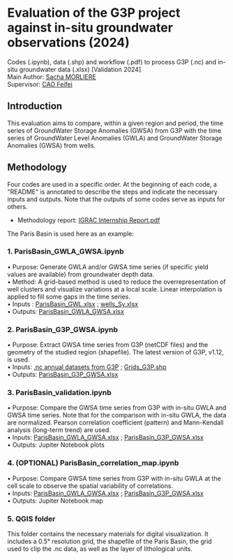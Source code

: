 # Evaluation of the G3P project against in-situ groundwater observations (2024) 
Codes (.ipynb), data (.shp) and workflow (.pdf) to process G3P (.nc) and in-situ groundwater data (.xlsx) [Validation 2024]   
Main Author: [Sacha MORLIERE](https://github.com/SachaMORLIERE)  
Supervisor: [CAO Feifei](https://github.com/Feifei0526)
## Introduction  
This evaluation aims to compare, within a given region and period, the time series of GroundWater Storage Anomalies (GWSA) from G3P with the time series of GroundWater Level Anomalies (GWLA) and GroundWater Storage Anomalies (GWSA) from wells.  
## Methodology  
Four codes are used in a specific order. At the beginning of each code, a "README" is annotated to describe the steps and indicate the necessary inputs and outputs. Note that the outputs of some codes serve as inputs for others.   
- Methodology report: [IGRAC Internship Report.pdf](https://github.com/UNIGRAC/G3P-Validation-2/blob/bc0d56ede5a386bfe8f9c2f8f047730db3c31116/IGRAC%20Internship%20Report.pdf)

The Paris Basin is used here as an example:  
### 1. ParisBasin_GWLA_GWSA.ipynb  
•	Purpose: Generate GWLA and/or GWSA time series (if specific yield values are available) from groundwater depth data.  
•	Method: A grid-based method is used to reduce the overrepresentation of well clusters and visualize variations at a local scale. Linear interpolation is applied to fill some gaps in the time series.  
•	Inputs : [ParisBasin_GWL.xlsx](https://github.com/UNIGRAC/G3P-Validation-2/blob/bc0d56ede5a386bfe8f9c2f8f047730db3c31116/Paris_Basin%20-%20DEMO/1%20In%20Situ/ParisBasin_GWL.xlsx) ; [wells_Sy.xlsx](https://github.com/UNIGRAC/G3P-Validation-2/blob/bc0d56ede5a386bfe8f9c2f8f047730db3c31116/Paris_Basin%20-%20DEMO/1%20In%20Situ/wells_Sy.xlsx)  
•	Outputs: [ParisBasin_GWLA_GWSA.xlsx](https://github.com/UNIGRAC/G3P-Validation-2/blob/bc0d56ede5a386bfe8f9c2f8f047730db3c31116/Paris_Basin%20-%20DEMO/1%20In%20Situ/ParisBasin_GWLA_GWSA.xlsx)  
### 2. ParisBasin_G3P_GWSA.ipynb  
•	Purpose: Extract GWSA time series from G3P (netCDF files) and the geometry of the studied region (shapefile). The latest version of G3P, v1.12, is used.  
•	Inputs: [.nc annual datasets from G3P](https://github.com/UNIGRAC/G3P-Validation-2/tree/bc0d56ede5a386bfe8f9c2f8f047730db3c31116/Paris_Basin%20-%20DEMO/2_G3P_dates) ; [Grids_G3P.shp](https://github.com/UNIGRAC/G3P-Validation-2/blob/f03c6b4424135eddf017a791ba9c28c08da3a2d0/Paris_Basin%20-%20DEMO/2_G3P_dates/Grids_G3P.shp)    
•	Outputs: [ParisBasin_G3P_GWSA.xlsx](https://github.com/UNIGRAC/G3P-Validation-2/blob/bc0d56ede5a386bfe8f9c2f8f047730db3c31116/Paris_Basin%20-%20DEMO/2_G3P_dates/ParisBasin_G3P_GWSA.xlsx)  
### 3. ParisBasin_validation.ipynb  
•	Purpose: Compare the GWSA time series from G3P with in-situ GWLA and GWSA time series. Note that for the comparison with in-situ GWLA, the data are normalized. Pearson correlation coefficient (pattern) and Mann-Kendall analysis (long-term trend) are used.  
•	Inputs: [ParisBasin_GWLA_GWSA.xlsx](https://github.com/UNIGRAC/G3P-Validation-2/blob/bc0d56ede5a386bfe8f9c2f8f047730db3c31116/Paris_Basin%20-%20DEMO/3%20Comparisons/ParisBasin_GWLA_GWSA.xlsx) ; [ParisBasin_G3P_GWSA.xlsx](https://github.com/UNIGRAC/G3P-Validation-2/blob/bc0d56ede5a386bfe8f9c2f8f047730db3c31116/Paris_Basin%20-%20DEMO/3%20Comparisons/ParisBasin_G3P_GWSA.xlsx)  
•	Outputs: Jupiter Notebook plots  
### 4. (OPTIONAL) ParisBasin_correlation_map.ipynb  
•	Purpose: Compare GWSA time series from G3P with in-situ GWLA at the cell scale to observe the spatial variability of correlations.  
•	Inputs: [ParisBasin_GWLA_GWSA.xlsx](https://github.com/UNIGRAC/G3P-Validation-2/blob/bc0d56ede5a386bfe8f9c2f8f047730db3c31116/Paris_Basin%20-%20DEMO/3%20Comparisons/ParisBasin_GWLA_GWSA.xlsx) ; [ParisBasin_G3P_GWSA.xlsx](https://github.com/UNIGRAC/G3P-Validation-2/blob/bc0d56ede5a386bfe8f9c2f8f047730db3c31116/Paris_Basin%20-%20DEMO/3%20Comparisons/ParisBasin_G3P_GWSA.xlsx)   
•	Outputs: Jupiter Notebook map   

### 5. QGIS folder
This folder contains the necessary materials for digital visualization. It includes a 0.5° resolution grid, the shapefile of the Paris Basin, the grid used to clip the .nc data, as well as the layer of lithological units.
